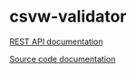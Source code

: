# csvw-validator

[REST API documentation](https://malyvoj3.github.io/csvw-validator/docs/restApi.html)

[Source code documentation](https://www.google.com)
